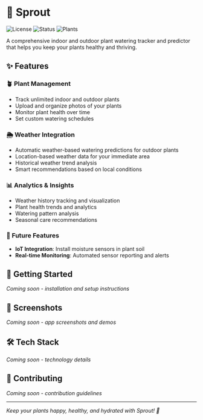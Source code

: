 # 🌱 Sprout
![License](https://img.shields.io/badge/license-MIT-blue.svg)
![Status](https://img.shields.io/badge/status-in%20development-yellow.svg)
![Plants](https://img.shields.io/badge/plants-🌱-green.svg)

A comprehensive indoor and outdoor plant watering tracker and predictor that helps you keep your plants healthy and thriving.

## ✨ Features

### 🪴 Plant Management
- Track unlimited indoor and outdoor plants
- Upload and organize photos of your plants
- Monitor plant health over time
- Set custom watering schedules

### 🌦️ Weather Integration
- Automatic weather-based watering predictions for outdoor plants
- Location-based weather data for your immediate area
- Historical weather trend analysis
- Smart recommendations based on local conditions

### 📊 Analytics & Insights
- Weather history tracking and visualization
- Plant health trends and analytics
- Watering pattern analysis
- Seasonal care recommendations

### 🔮 Future Features
- **IoT Integration**: Install moisture sensors in plant soil
- **Real-time Monitoring**: Automated sensor reporting and alerts

## 🚀 Getting Started

*Coming soon - installation and setup instructions*

## 📱 Screenshots

*Coming soon - app screenshots and demos*

## 🛠️ Tech Stack

*Coming soon - technology details*

## 🤝 Contributing

*Coming soon - contribution guidelines*


---

*Keep your plants happy, healthy, and hydrated with Sprout! 🌱*
